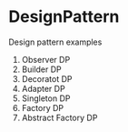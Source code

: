 # DesignPattern
Design pattern examples
1. Observer DP
2. Builder DP
3. Decoratot DP
4. Adapter DP
5. Singleton DP
6. Factory DP
7. Abstract Factory DP
